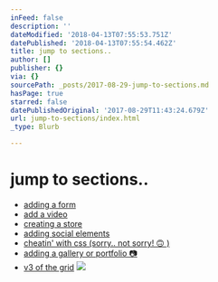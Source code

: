 ```yaml
---
inFeed: false
description: ''
dateModified: '2018-04-13T07:55:53.751Z'
datePublished: '2018-04-13T07:55:54.462Z'
title: jump to sections..
author: []
publisher: {}
via: {}
sourcePath: _posts/2017-08-29-jump-to-sections.md
hasPage: true
starred: false
datePublishedOriginal: '2017-08-29T11:43:24.679Z'
url: jump-to-sections/index.html
_type: Blurb

---
```

# jump to sections..

* [adding a form][0]
* [add a video][1]
* [creating a store][2]
* [adding social elements][3]
* [cheatin' with css (sorry.. not sorry! 🙃 )][4]
* [adding a gallery or portfolio 📷][5]
* [v3 of the grid][6]
![](https://the-grid-user-content.s3-us-west-2.amazonaws.com/1ff70c34-7e24-4e6f-864f-a067f0ed6d40.jpg)

[0]: http://thegrid.ai/forms
[1]: http://thegrid.ai/video
[2]: http://store.abc-xyz.us/
[3]: http://thegrid.ai/abcsocial
[4]: http://thgrid.ai/abccss
[5]: http://thegrid.ai/galleryabc
[6]: https://abc-xyz.us/